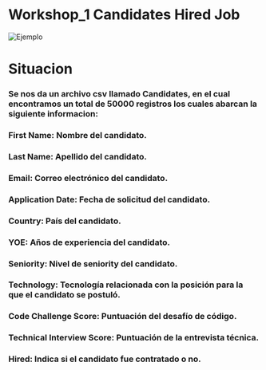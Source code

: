 ﻿# Workshop_1 Candidates Hired Job

![Ejemplo](https://ix-cdn.b2e5.com/images/208444/208444_30e22a1f13434888a1e7b330d0bf087f_1600957198.png)

# Situacion
### Se nos da un archivo csv llamado Candidates, en el cual encontramos un total de 50000 registros los cuales abarcan la siguiente informacion: 
### First Name: Nombre del candidato.
### Last Name: Apellido del candidato.
### Email: Correo electrónico del candidato.
### Application Date: Fecha de solicitud del candidato.
### Country: País del candidato.
### YOE: Años de experiencia del candidato.
### Seniority: Nivel de seniority del candidato.
### Technology: Tecnología relacionada con la posición para la que el candidato se postuló.
### Code Challenge Score: Puntuación del desafío de código.
### Technical Interview Score: Puntuación de la entrevista técnica.
### Hired: Indica si el candidato fue contratado o no.

